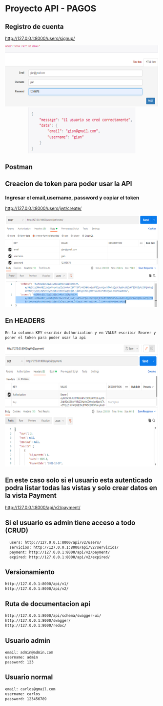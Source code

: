 # Proyecto API - PAGOS

## Registro de cuenta
   http://127.0.0.1:8000/users/signup/
   
<div align="center">
<img aling="center" width="600" height="200" src="1.png" />
<img aling="center" width="350" height="150" src="2.png" />
</div>

## Postman
## Creacion de token para poder usar la API
### Ingresar el email,username, password y copiar el token
   http://127.0.0.1:8000/users/jwt/create/
   
<div align="center">
<img aling="center" width="800" height="300" src="3.png" />
</div>
   
## En HEADERS

    En la columna KEY escribir Authorization y en VALUE escribir Bearer y poner el token para poder usar la api
<div align="center">
<img aling="center" width="800" height="400" src="4.png" />
</div>

## En este caso solo si el usuario esta autenticado podra listar todas las vistas y solo crear datos en la vista Payment
   http://127.0.0.1:8000/api/v2/payment/

## Si el usuario es admin tiene acceso a todo (CRUD)
      users: http://127.0.0.1:8000/api/v2/users/
      servicios: http://127.0.0.1:8000/api/v2/servicios/
      payment: http://127.0.0.1:8000/api/v2/payment/
      expired: http://127.0.0.1:8000/api/v2/expired/


## Versionamiento
    http://127.0.0.1:8000/api/v1/
    http://127.0.0.1:8000/api/v2/

## Ruta de documentacion api
    http://127.0.0.1:8000/api/schema/swagger-ui/
    http://127.0.0.1:8000/swagger/
    http://127.0.0.1:8000/redoc/


## Usuario admin
    email: admin@admin.com
    username: admin
    password: 123
    
## Usuario normal
    email: carlos@gmail.com
    username: carlos
    password: 123456789
